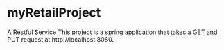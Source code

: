 # myRetailProject
A Restful Service
 This project is a spring application that takes a GET and PUT request at http://localhost:8080.
